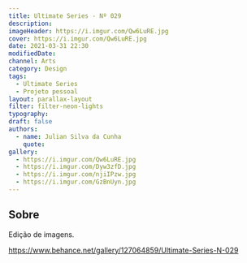 ```yaml
---
title: Ultimate Series - Nº 029
description:
imageHeader: https://i.imgur.com/Qw6LuRE.jpg
cover: https://i.imgur.com/Qw6LuRE.jpg
date: 2021-03-31 22:30
modifiedDate:
channel: Arts
category: Design
tags:
  - Ultimate Series
  - Projeto pessoal
layout: parallax-layout
filter: filter-neon-lights
typography:
draft: false
authors:
  - name: Julian Silva da Cunha
    quote:
gallery:
  - https://i.imgur.com/Qw6LuRE.jpg
  - https://i.imgur.com/Dyw3zfD.jpg
  - https://i.imgur.com/njiIPzw.jpg
  - https://i.imgur.com/GzBnUyn.jpg
---
```


## Sobre

Edição de imagens.

https://www.behance.net/gallery/127064859/Ultimate-Series-N-029
